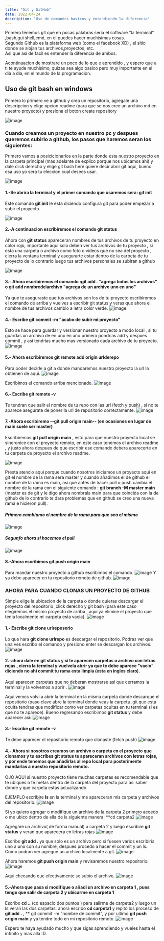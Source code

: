 ```yaml
---
title: "Git y GitHub"
date: 2022-04-24
description: 'Uso de comandos basicos y entendiendo la diferencia'
---
```


Primero tenemos git que en pocas palabras seria el software "la terminal" ,bash,gui shell,cmd, en el puedes hacer muchisimas cosas.<br>
Segundo Github es la plataforma web (como el facebook XD) , el sitio donde se alojan tus archivos,proyectos, etc.<br>
Asi que asi de facil es entender la diferencia de ambos.

Acontinuacion de mostrare un poco de lo que e aprendido , y espero que a ti te ayude muchisimo, quizas sea algo basico pero muy importante en el dia a dia, en el mundo de la programacion.


## Uso de **git bash en windows**

Primero lo primero ve a github y crea un repositorio, agregale una descripcion y elige opcion readme (para que se nos cree un archivo md en nuestro proyecto) y presiona el boton create repository<br>

![image](https://user-images.githubusercontent.com/94188197/165134496-44531c5b-fa27-46d5-996b-f00532964e10.png)


### Cuando creamos un proyecto en nuestro pc y despues queremos subirlo a github, los pasos que haremos seran los siguientes:

Primero vamos a posicicionarlos en la parte donde esta nuestro proyecto en la carpeta principal (mas adelante de explico porque nos ubicamos ahi) y dale click derecho y elige git bash here quiere decir abrir git aqui, bueno esa uso yo sera tu eleccion cual desees usar.

![image](https://user-images.githubusercontent.com/94188197/165135952-e2bb6f35-77e3-4d2a-9854-288ef23c47d3.png)


#### 1.-Se abrira la terminal y el primer comando que usaremos sera: git init

Este comando **git init** le esta diciendo configura git para poder empezar a subir el proyecto.

![image](https://user-images.githubusercontent.com/94188197/165136398-3d7d29a7-a6a3-4069-b497-18dc777b0e6a.png)


#### 2.-A continuacion escribiremos el comando git status

Ahora con **git status** apareceran nombres de tus archivos de tu proyecto en color rojo, importante aqui solo deben ver tus archivos de tu proyecto , si esta una carpeta o archivo como foto o videos que no sea del proyecto , cierra la ventana terminal y asegurarte estar dentro de la carpeta de tu proyecto de lo contrario luego tus archivos personales se subiran a github <br>

![image](https://user-images.githubusercontent.com/94188197/165148504-959ca5e3-4161-4105-9537-47f1d76831de.png)


#### 3.- Ahora escribiremos el comando :git add . "agrega todos los archivos"  o git add nombredelarchivo "agrega de un archivo uno en uno"
Ya que te aseguraste que tus archivos son los de tu proyecto escribiremos el comando de arriba y vuelves a escribir git status y veras que ahora el nombre de tus archivos cambio a letra color verde.
![image](https://user-images.githubusercontent.com/94188197/165136959-6120aa2c-adf5-4fb1-a7f9-544cfc9b71f3.png)


#### 4.- Escribe git commit -m "acabo de subir mi proyecto"
Esto se hace para guardar y versionar nuestro proyecto a modo local , si tu guardas un archivo de en uno en uno primero pondrias add y despues commit , y asi tendrias mucho mas versionado cada archivo de tu proyecto. 
![image](https://user-images.githubusercontent.com/94188197/165137133-5bfb6d85-5d07-4cd6-936c-298fce71164b.png)


#### 5.- Ahora escribiremos git remote add origin urlderepo <br>
Para poder decirle a git a donde mandaremos nuestro proyecto la url la obtienen de aqui.
![image](https://user-images.githubusercontent.com/94188197/165137466-fd9f1b72-27e4-4218-8f91-2c48b159a3af.png)

Escribimos el comando arriba mencionado.
![image](https://user-images.githubusercontent.com/94188197/165148831-3b8586bb-4112-4ab2-b21c-6ad4301541aa.png)


#### 6.- Escribe git remote -v <br>
Te tendran que salir el nombre de tu repo con las url (fetch y push) , si no te aparece asegurate de poner la url de repositorio correctamente.
![image](https://user-images.githubusercontent.com/94188197/165137799-5e1cf458-04a2-45ce-9878-7aaf7da77f41.png)

#### 7.-Ahora escribiremo --git pull origin main-- (en ocasiones en lugar de main suele ser master)<br>
Escribiremos **git pull origin main** , esto para que nuestro proyecto local se sincronice con el proyecto remoto, en este caso tenemos el archivo readme , y justo ahora despues de que escribir ese comando debera aparecerte en tu carpeta de proyecto el archivo readme.

![image](https://user-images.githubusercontent.com/94188197/165140535-c38d39f9-4355-471d-ac05-c8fc73878030.png)<br>

Presta atencio aqui porque cuando nosotros iniciamos un proyecto aqui en git el nombre de la rama sera master y cuando añadimos el de github el nombre de la rama es main, asi que antes de hacer pull o push cambia el nombre de la rama con el siguiente comando : **git branch -M master main**  (master es de git y le digo ahora nombrala main para que coincida con la de github de lo contrario te dara problemas que en github se creo una nueva rama e hicieron pull).

##### Primero cambiamo el nombre de la rama para que sea el mismo
![image](https://user-images.githubusercontent.com/94188197/165151163-5cfdb0b0-a864-4fff-b4d3-6b25046cd9f1.png)

##### Segunfo ahora si hacemos el pull
![image](https://user-images.githubusercontent.com/94188197/165151915-add43288-9562-4c66-9894-4da04c1fd109.png)


#### 8.-Ahora escribimos git push origin main<br> 
Para mandar nuestro proyecto a github escribimos el comando.
![image](https://user-images.githubusercontent.com/94188197/165142576-5d6c6b6b-9c4e-4bea-a79b-f54b6b9207b8.png)
Y ya debe aparecer en tu repositorio remoto de github.
![image](https://user-images.githubusercontent.com/94188197/165142758-e8e49af6-7141-4217-9cf8-e0806ccf12ec.png)


### AHORA PARA CUANDO CLONAS UN PROYECTO DE GITHUB

Simple elige la ubicacion de la carpeta o donde quieras descargar el proyecto del repositorio ,click derecho y git bash (para este caso elegiremos el mismo proyecto de arriba , aqui ya elimine el proyecto que tenia localmente mi carpeta esta vacia).
![image](https://user-images.githubusercontent.com/94188197/165153913-bc30d936-6d8f-4032-b77f-ae4fe12c0cc1.png)


#### 1.- Escribe git clone urlreposorio
Lo que hara **git clone urlrepo** es descargar el repositorio.
Podras ver que una ves escribo el comando y presiono enter se descargan los archivos.
![image](https://user-images.githubusercontent.com/94188197/165154209-0bbcef25-f2c6-4dd3-b494-21336759ed67.png)


#### 2.-ahora dale en git status y si te aparecen carpetas o archivo con letras rojas ,  cierra la terminal y vuelvela abrir ya que te debe aparece "vacio" diciendo no ahi commit tu rama esta limpia (esta en ingles claro).
Aqui aparecen carpetas que no deberan mostrarse asi que cerramos la terminal y la volvemos a abrir .
![image](https://user-images.githubusercontent.com/94188197/165154448-cda3c406-c5b2-421e-ac0e-b70a7fe69604.png)

Aqui vemos volvi a abrir la terminal en la misma carpeta donde descarque el repositorio (paso clave abre la terminal donde veas la carpeta .git que esta oculta tendras que modificar como ver carpetas ocultas en tu terminal si es que no te aparece).
Bueno regresando escribimos **git status** y debe aparecer asi: 
![image](https://user-images.githubusercontent.com/94188197/165154903-0ff6ece1-df80-43fc-a39f-8dcfe5875d73.png)


#### 3.- Escribe git remote -v 
Te debe aparecer el repositorio remoto que clonaste (fetch push)
![image](https://user-images.githubusercontent.com/94188197/165155064-93da762e-735d-46f2-8583-3762b049eb34.png)


#### 4.- Ahora si nosotros creamos un archivo o carpeta en el proyecto que clonamos y tu escribes git status te apareceran archivos con  letras rojas, y por ende tenemos que añadirlas al repo local para posterimente mandarlas a nuestro repositorio remoto.
OJO AQUI si nuestro proyecto tiene muchas carpetas es recomendable que te ubiques o te metas dentro de la carpeta del proyecto para asi saber donde y que carpeta estas actualizando.

EJEMPLO escribire **ls** en la terminal y me apareceran mis carpeta y archivos del repositorio.
![image](https://user-images.githubusercontent.com/94188197/165155617-39c3caf9-42d7-499b-9adc-70c026edb11a.png)

Si yo quiero agregar o modifique un archivo de la carpeta 2 primero accedo o me ubico dentro de ella de la siguiente manera: **cd carpeta2
![image](https://user-images.githubusercontent.com/94188197/165156014-97ba9285-499c-46dc-b02b-76beb9ca4e29.png)

Agregare un archivo( de forma manual) a carpeta 2 y luego escribire **git status** y veran que aparecera en letras rojas 
![image](https://user-images.githubusercontent.com/94188197/165156353-d1f1ccf8-baa7-4b00-8d6f-301af34a7e28.png)

Escribo **git add .** ya que solo es un archivo pero si fuesen varios escribiria uno a uno con su nombre, despues procedo a hacer el commit y un ls.
Como podran ver agregue un archivo localmente a git.
![image](https://user-images.githubusercontent.com/94188197/165156701-7cc882cb-dcab-41a9-9f34-2c3080913761.png)

Ahora haremos **git push origin main** y revisaremos nuestro repositorio.
![image](https://user-images.githubusercontent.com/94188197/165157204-58e40972-d48c-4882-b61d-61dfb6f19511.png)

Aqui checando que efectivamente se subio el archivo.
![image](https://user-images.githubusercontent.com/94188197/165157301-1109ebd4-188c-4caf-ae3d-f8cb493a5f72.png)



#### 5.-Ahora que pasa si modifique o añadi  un archivo en carpeta 1 , pues tengo que salir de carpeta 2 y ubicarme en carpeta 1
Escribo **cd ..** (cd espacio dos puntos ) para salirme de carpeta2 y luego un ls veran las dos carpetas, ahora escribo **cd carpeta1** y repito los proceso de **git add .** , ** git commit -m "nombre de commit", y por ultimo **git push origin main** y ya tendre todo en mi repositorio remoto.
![image](https://user-images.githubusercontent.com/94188197/165158011-50ecf035-5074-47ea-867b-9ed074e679fe.png)

Espero te haya ayudado mucho y que sigas aprendiendo y vueles hasta el infinito y mas alla :D.





